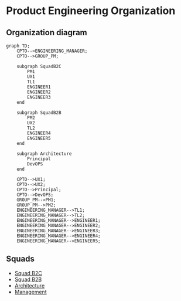 # Product Engineering Organization

## Organization diagram

```mermaid
graph TD;
    CPTO-->ENGINEERING_MANAGER;
    CPTO-->GROUP_PM;
    
    subgraph SquadB2C
        PM1
        UX1
        TL1
        ENGINEER1
        ENGINEER2
        ENGINEER3
    end
    
    subgraph SquadB2B
        PM2
        UX2
        TL2
        ENGINEER4
        ENGINEER5
    end
    
    subgraph Architecture
        Principal
        DevOPS
    end
    
    CPTO-->UX1;
    CPTO-->UX2;
    CPTO-->Principal;
    CPTO-->DevOPS;
    GROUP_PM-->PM1;
    GROUP_PM-->PM2;
    ENGINEERING_MANAGER-->TL1;
    ENGINEERING_MANAGER-->TL2;
    ENGINEERING_MANAGER-->ENGINEER1;
    ENGINEERING_MANAGER-->ENGINEER2;
    ENGINEERING_MANAGER-->ENGINEER3;
    ENGINEERING_MANAGER-->ENGINEER4;
    ENGINEERING_MANAGER-->ENGINEER5;
```

## Squads

* [Squad B2C](/Organization/Squads/squad-B2C)
* [Squad B2B](/Organization/Squads/squad-B2B)
* [Architecture](/Organization/Squads/squad-architecture)
* [Management](/Organization/Squads/squad-management)